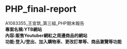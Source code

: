 # PHP_final-report
A1083355_王宣筑_第三組_PHP期末報告  
**專案名稱:YTB網站**  
**內容:販售Youtuber網紅之周邊商品的網站**  
**功能:登入/登出、加入購物車、更改訂單等、商品瀏覽等功能**
